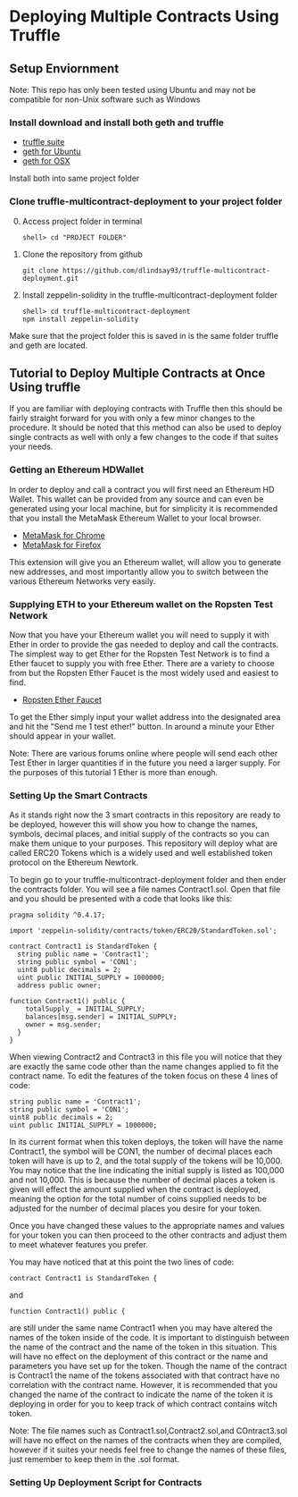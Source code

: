 # Deploying Multiple Contracts Using Truffle

## Setup Enviornment

Note: This repo has only been tested using Ubuntu and may not be compatible for non-Unix software such as Windows

### Install download and install both geth and truffle

* [truffle suite](https://github.com/trufflesuite/truffle)
* [geth for Ubuntu](https://github.com/ethereum/go-ethereum/wiki/Installation-Instructions-for-Ubuntu)
* [geth for OSX](https://github.com/ethereum/go-ethereum/wiki/Installation-Instructions-for-Mac)

Install both into same project folder

### Clone truffle-multicontract-deployment to your project folder

0. Access project folder in terminal
     ```
     shell> cd "PROJECT FOLDER"
     ```
1. Clone the repository from github
     ```
     git clone https://github.com/dlindsay93/truffle-multicontract-deployment.git
     ```
3. Install zeppelin-solidity in the truffle-multicontract-deployment folder
     ```
     shell> cd truffle-multicontract-deployment
     npm install zeppelin-solidity
     ```

Make sure that the project folder this is saved in is the same folder truffle and geth are located.

## Tutorial to Deploy Multiple Contracts at Once Using truffle

If you are familiar with deploying contracts with Truffle then this should be fairly straight forward for you with only a few minor changes to the procedure. It should be noted that this method can also be used to deploy single contracts as well with only a few changes to the code if that suites your needs.

### Getting an Ethereum HDWallet

In order to deploy and call a contract you will first need an Ethereum HD Wallet. This wallet can be provided from any source and can even be generated using your local machine, but for simplicity it is recommended that you install the MetaMask Ethereum Wallet to your local browser.

* [MetaMask for Chrome](https://chrome.google.com/webstore/detail/metamask/nkbihfbeogaeaoehlefnkodbefgpgknn)
* [MetaMask for Firefox](https://addons.mozilla.org/en-US/firefox/addon/ether-metamask/)

This extension will give you an Ethereum wallet, will allow you to generate new addresses, and most importantly allow you to switch between the various Ethereum Networks very easily.

### Supplying ETH to your Ethereum wallet on the Ropsten Test Network

Now that you have your Ethereum wallet you will need to supply it with Ether in order to provide the gas needed to deploy and call the contracts. The simplest way to get Ether for the Ropsten Test Network is to find a Ether faucet to supply you with free Ether. There are a variety to choose from but the Ropsten Ether Faucet is the most widely used and easiest to find.

* [Ropsten Ether Faucet](http://faucet.ropsten.be:3001/)

To get the Ether simply input your wallet address into the designated area and hit the "Send me 1 test ether!" button. In around a minute your Ether should appear in your wallet.

Note: There are various forums online where people will send each other Test Ether in larger quantities if in the future you need a larger supply. For the purposes of this tutorial 1 Ether is more than enough.

### Setting Up the Smart Contracts

As it stands right now the 3 smart contracts in this repository are ready to be deployed, however this will show you how to change the names, symbols, decimal places, and initial supply of the contracts so you can make them unique to your purposes. This repository will deploy what are called ERC20 Tokens which is a widely used and well established token protocol on the Ethereum Newtork.

To begin go to your truffle-multicontract-deployment folder and then ender the contracts folder. You will see a file names Contract1.sol. Open that file and you should be presented with a code that looks like this:

```
pragma solidity ^0.4.17;

import 'zeppelin-solidity/contracts/token/ERC20/StandardToken.sol';

contract Contract1 is StandardToken {
  string public name = 'Contract1';
  string public symbol = 'CON1';
  uint8 public decimals = 2;
  uint public INITIAL_SUPPLY = 1000000;
  address public owner;

function Contract1() public {
    totalSupply_ = INITIAL_SUPPLY;
    balances[msg.sender] = INITIAL_SUPPLY;
    owner = msg.sender;
  }
}
```

When viewing Contract2 and Contract3 in this file you will notice that they are exactly the same code other than the name changes applied to fit the contract name. To edit the features of the token focus on these 4 lines of code:

```
string public name = 'Contract1';
string public symbol = 'CON1';
uint8 public decimals = 2;
uint public INITIAL_SUPPLY = 1000000;
```
In its current format when this token deploys, the token will have the name Contract1, the symbol will be CON1, the number of decimal places each token will have is up to 2, and the total supply of the tokens will be 10,000. You may notice that the line indicating the initial supply is listed as 100,000 and not 10,000. This is because the number of decimal places a token is given will effect the amount supplied when the contract is deployed, meaning the option for the total number of coins supplied needs to be adjusted for the number of decimal places you desire for your token.

Once you have changed these values to the appropriate names and values for your token you can then proceed to the other contracts and adjust them to meet whatever features you prefer.

You may have noticed that at this point the two lines of code:

```
contract Contract1 is StandardToken {
```
and
```
function Contract1() public {
```

are still under the same name Contract1 when you may have altered the names of the token inside of the code. It is important to distinguish between the name of the contract and the name of the token in this situation. This will have no effect on the deployment of this contract or the name and parameters you have set up for the token. Though the name of the contract is Contract1 the name of the tokens associated with that contract have no correlation with the contract name. However, it is recommended that you changed the name of the contract to indicate the name of the token it is deploying in order for you to keep track of which contract contains witch token.

Note: The file names such as Contract1.sol,Contract2.sol,and COntract3.sol will have no effect on the names of the contracts when they are compiled, however if it suites your needs feel free to change the names of these files, just remember to keep them in the .sol format.

### Setting Up Deployment Script for Contracts 
